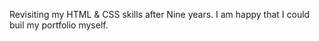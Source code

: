 Revisiting my HTML & CSS skills after Nine years. I am happy that I could buil my portfolio myself.
